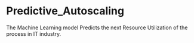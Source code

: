 # Predictive_Autoscaling
The Machine Learning model Predicts the next Resource Utilization of the process in IT industry.
